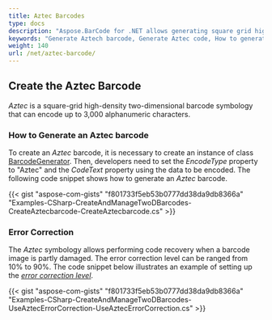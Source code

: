 ```yaml
---
title: Aztec Barcodes
type: docs
description: "Aspose.BarCode for .NET allows generating square grid high-density two-dimensional Aztec Barcode."
keywords: "Generate Aztech barcode, Generate Aztec code, How to generate Aztec barcode, Aspose.BarCode for .NET, C#"
weight: 140
url: /net/aztec-barcode/
---
```


## **Create the Aztec Barcode**
*Aztec* is a square-grid high-density two-dimensional barcode symbology that can encode up to 3,000 alphanumeric characters.

### **How to Generate an Aztec barcode**
To create an *Aztec* barcode, it is necessary to create an instance of class [BarcodeGenerator](https://apireference.aspose.com/barcode/net/aspose.barcode.generation/barcodegenerator). Then, developers need to set the *EncodeType* property to "Aztec" and the *CodeText* property using the data to be encoded. The following code snippet shows how to generate an *Aztec* barcode.

{{< gist "aspose-com-gists" "f801733f5eb53b0777dd38da9db8366a" "Examples-CSharp-CreateAndManageTwoDBarcodes-CreateAztecbarcode-CreateAztecbarcode.cs" >}}

### **Error Correction**
The *Aztec* symbology allows performing code recovery when a barcode image is partly damaged. The error correction level can be ranged from 10% to 90%. The code snippet below illustrates an example of setting up the [*error correction level*](https://apireference.aspose.com/barcode/net/aspose.barcode.generation/aztecparameters/properties/aztecerrorlevel).

{{< gist "aspose-com-gists" "f801733f5eb53b0777dd38da9db8366a" "Examples-CSharp-CreateAndManageTwoDBarcodes-UseAztecErrorCorrection-UseAztecErrorCorrection.cs" >}}
